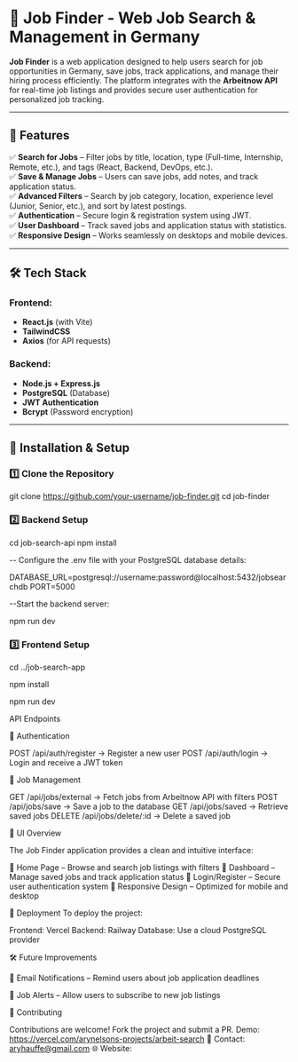 # 🚀 Job Finder - Web Job Search & Management in Germany  

**Job Finder** is a web application designed to help users search for job opportunities in Germany, save jobs, track applications, and manage their hiring process efficiently. The platform integrates with the **Arbeitnow API** for real-time job listings and provides secure user authentication for personalized job tracking.

---

## 🔹 Features  
✅ **Search for Jobs** – Filter jobs by title, location, type (Full-time, Internship, Remote, etc.), and tags (React, Backend, DevOps, etc.).  
✅ **Save & Manage Jobs** – Users can save jobs, add notes, and track application status.  
✅ **Advanced Filters** – Search by job category, location, experience level (Junior, Senior, etc.), and sort by latest postings.  
✅ **Authentication** – Secure login & registration system using JWT.  
✅ **User Dashboard** – Track saved jobs and application status with statistics.  
✅ **Responsive Design** – Works seamlessly on desktops and mobile devices.  

---

## 🛠 Tech Stack  

### **Frontend:**  
- **React.js** (with Vite)  
- **TailwindCSS**  
- **Axios** (for API requests)  

### **Backend:**  
- **Node.js + Express.js**  
- **PostgreSQL** (Database)  
- **JWT Authentication**  
- **Bcrypt** (Password encryption)  

---

## 🔧 Installation & Setup  

### **1️⃣ Clone the Repository**  

git clone https://github.com/your-username/job-finder.git
cd job-finder

### **2️⃣ Backend Setup**

cd job-search-api
npm install

-- Configure the .env file with your PostgreSQL database details:

DATABASE_URL=postgresql://username:password@localhost:5432/jobsearchdb
PORT=5000

--Start the backend server:

npm run dev

### **3️⃣ Frontend Setup**

cd ../job-search-app

npm install

npm run dev

API Endpoints

🔹 Authentication

POST /api/auth/register → Register a new user
POST /api/auth/login → Login and receive a JWT token

🔹 Job Management

GET /api/jobs/external → Fetch jobs from Arbeitnow API with filters
POST /api/jobs/save → Save a job to the database
GET /api/jobs/saved → Retrieve saved jobs
DELETE /api/jobs/delete/:id → Delete a saved job

🎨 UI Overview

The Job Finder application provides a clean and intuitive interface:

📌 Home Page – Browse and search job listings with filters
📌 Dashboard – Manage saved jobs and track application status
📌 Login/Register – Secure user authentication system
📌 Responsive Design – Optimized for mobile and desktop

🚀 Deployment
To deploy the project:

Frontend:  Vercel 
Backend: Railway
Database: Use a cloud PostgreSQL provider

🛠 Future Improvements

🔹 Email Notifications – Remind users about job application deadlines

🔹 Job Alerts – Allow users to subscribe to new job listings

🤝 Contributing

Contributions are welcome! Fork the project and submit a PR.
 Demo: https://vercel.com/arynelsons-projects/arbeit-search
📩 Contact: aryhauffe@gmail.com
🌐 Website: 
